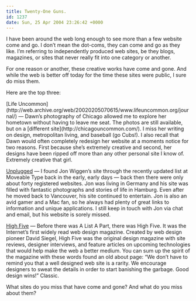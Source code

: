 ```yaml
---
title: Twenty-One Guns.
id: 1237
date: Sun, 25 Apr 2004 23:26:42 +0000
---
```


I have been around the web long enough to see more than a few website come and go. I don’t mean the dot-coms, they can come and go as they like. I’m referring to independently produced web sites, be they blogs, magazines, or sites that never really fit into one category or another.  

For one reason or another, these creative works have come and gone. And while the web is better off today for the time these sites were public, I sure do miss them.  

Here are the top three:



<div class="block">[Life Uncommon](http://web.archive.org/web/20020205070615/www.lifeuncommon.org/journal/) — Dawn’s photography of Chicago allowed me to explore her hometown without having to leave me seat. The photos are still available, but on a [different site](http://chicagouncommon.com/). I miss her writing on design, metropolitan living, and baseball (go Cubs!). I also recall that Dawn would often completely redesign her website at a moments notice for two reasons. First because she’s extremely creative and second, her designs have been ripped off more than any other personal site I know of. Extremely creative that girl.  

[Unplugged](http://web.archive.org/web/20020610030621/www.jonwiggens.com/MT/index.html) — I found Jon Wiggen’s site through the recently updated list at Moveable Type back in the early, early days — back then there were only about forty registered websites. Jon was living in Germany and his site was filled with fantastic photographs and stories of life in Hamburg. Even after he moved back to Vancouver, his site continued to entertain. Jon is also an avid gamer and a Mac fan, so he always had plenty of great links to information and unique applications. I still keep in touch with Jon via chat and email, but his website is sorely missed.  

[High Five](http://web.archive.org/web/19971222081825/highfive.com/core/index.html) — Before there was A List A Part, there was High Five. It was the Internet’s first widely read web design magazine. Created by web design pioneer David Siegel, High Five was the original design magazine with site reviews, designer interviews, and feature articles on upcoming technologies that would help make the web a better medium. You can sum up the spirit of the magazine with these words found an old about page: “We don’t have to remind you that a well designed web site is a rarity. We encourage designers to sweat the details in order to start banishing the garbage. Good design wins!” Classic.</div>What sites do you miss that have come and gone? And what do you miss about them?





